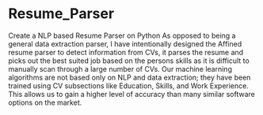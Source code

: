# Resume_Parser
Create a NLP based Resume Parser on Python
As opposed to being a general data extraction parser, I have intentionally designed the Affined resume parser to detect information from CVs, it parses the resume and picks out the best suited job based on the persons skills as it is difficult to manually scan through a large number of CVs. Our machine learning algorithms are not based only on NLP and data extraction; they have been trained using CV subsections like Education, Skills, and Work Experience. This allows us to gain a higher level of accuracy than many similar software options on the market.
